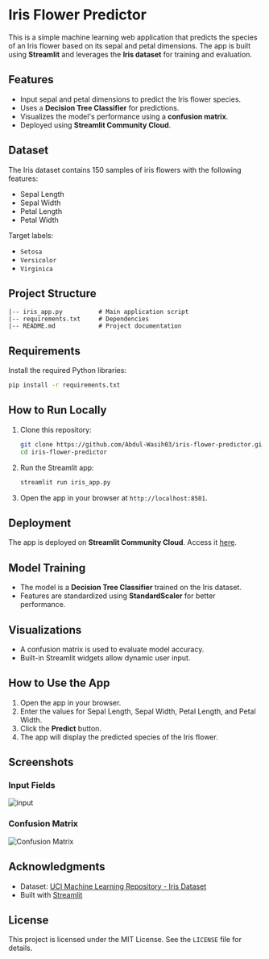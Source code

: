 # Iris Flower Predictor

This is a simple machine learning web application that predicts the species of an Iris flower based on its sepal and petal dimensions. The app is built using **Streamlit** and leverages the **Iris dataset** for training and evaluation.

## Features
- Input sepal and petal dimensions to predict the Iris flower species.
- Uses a **Decision Tree Classifier** for predictions.
- Visualizes the model's performance using a **confusion matrix**.
- Deployed using **Streamlit Community Cloud**.

## Dataset
The Iris dataset contains 150 samples of iris flowers with the following features:
- Sepal Length
- Sepal Width
- Petal Length
- Petal Width

Target labels:
- `Setosa`
- `Versicolor`
- `Virginica`

## Project Structure
```
|-- iris_app.py          # Main application script
|-- requirements.txt     # Dependencies
|-- README.md            # Project documentation
```

## Requirements
Install the required Python libraries:
```bash
pip install -r requirements.txt
```

## How to Run Locally
1. Clone this repository:
   ```bash
   git clone https://github.com/Abdul-Wasih03/iris-flower-predictor.git
   cd iris-flower-predictor
   ```

2. Run the Streamlit app:
   ```bash
   streamlit run iris_app.py
   ```

3. Open the app in your browser at `http://localhost:8501`.

## Deployment
The app is deployed on **Streamlit Community Cloud**. Access it [here](https://abdul-wasih03-iris-flower-predictor.streamlit.app/).

## Model Training
- The model is a **Decision Tree Classifier** trained on the Iris dataset.
- Features are standardized using **StandardScaler** for better performance.

## Visualizations
- A confusion matrix is used to evaluate model accuracy.
- Built-in Streamlit widgets allow dynamic user input.

## How to Use the App
1. Open the app in your browser.
2. Enter the values for Sepal Length, Sepal Width, Petal Length, and Petal Width.
3. Click the **Predict** button.
4. The app will display the predicted species of the Iris flower.

## Screenshots
### Input Fields
![input](https://github.com/user-attachments/assets/80c9ac83-9ccb-4c46-9745-f8de2d5dda3f)

### Confusion Matrix
![Confusion Matrix](https://github.com/user-attachments/assets/9e0e4911-49d9-4be5-825c-f60d377cb9bd)
## Acknowledgments
- Dataset: [UCI Machine Learning Repository - Iris Dataset](https://archive.ics.uci.edu/ml/datasets/iris)
- Built with [Streamlit](https://streamlit.io/)

## License
This project is licensed under the MIT License. See the `LICENSE` file for details.
